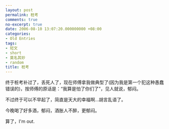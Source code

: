 ```yaml
---
layout: post
permalink: 桩考
comments: true
no-excerpt: true
date: 2006-08-10 13:07:20.000000000 +08:00
categories:
- Old Entries
tags:
- 短文
- short
- 莫名其妙
- random
title: 桩考
---
```

终于桩考补过了，丢死人了，现在师傅拿我做典型了(因为我是第一个犯这种愚蠢错误的)，按师傅的原话是：“我算是怕了你们了”，见人就说，郁闷。

不过终于可以不早起了，简直是天大的幸福啊…胡言乱语了。

今晚喝了好多酒，郁闷，酒胀人不醉，更郁闷。

算了，I'm out.
